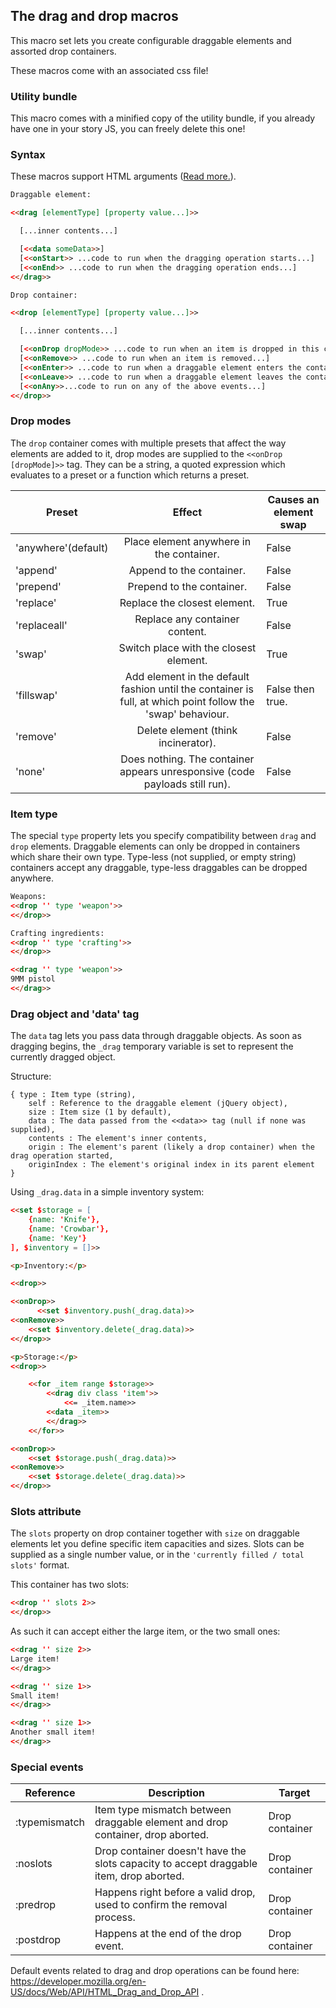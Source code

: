 ## The drag and drop macros ##

This macro set lets you create configurable draggable elements and assorted drop containers.

These macros come with an associated css file!

### Utility bundle ###

This macro comes with a minified copy of the utility bundle, if you already have one in your story JS, you can freely delete this one!

### Syntax ###

These macros support HTML arguments ([Read more.](../htmlarguments.md)).

```html
Draggable element:

<<drag [elementType] [property value...]>>

  [...inner contents...]

  [<<data someData>>]
  [<<onStart>> ...code to run when the dragging operation starts...]
  [<<onEnd>> ...code to run when the dragging operation ends...]
<</drag>>

Drop container:

<<drop [elementType] [property value...]>>

  [...inner contents...]

  [<<onDrop dropMode>> ...code to run when an item is dropped in this container...]
  [<<onRemove>> ...code to run when an item is removed...]
  [<<onEnter>> ...code to run when a draggable element enters the container...]
  [<<onLeave>> ...code to run when a draggable element leaves the container...]
  [<<onAny>>...code to run on any of the above events...]
<</drop>>
```

### Drop modes ###

The `drop` container comes with multiple presets that affect the way elements are added to it, drop modes are supplied to the `<<onDrop [dropMode]>>` tag.
They can be a string, a quoted expression which evaluates to a preset or a function which returns a preset.

| Preset | Effect | Causes an element swap |
|---|:---:|---|
| 'anywhere'(default) | Place element anywhere in the container. | False |
| 'append' | Append to the container. |  False |
| 'prepend' | Prepend to the container. |  False |
| 'replace' | Replace the closest element. |  True |
| 'replaceall' | Replace any container content. | False |
| 'swap' | Switch place with the closest element. |  True |
| 'fillswap' | Add element in the default fashion until the container is full, at which point follow the 'swap' behaviour. |  False then true. |
| 'remove' | Delete element (think incinerator). |  False |
| 'none' | Does nothing. The container appears unresponsive (code payloads still run). |  False |

### Item type ###

The special `type` property lets you specify compatibility between `drag` and `drop` elements. Draggable elements can only be dropped in containers which share their own type.
Type-less (not supplied, or empty string) containers accept any draggable, type-less draggables can be dropped anywhere.

```html
Weapons:
<<drop '' type 'weapon'>>
<</drop>>

Crafting ingredients:
<<drop '' type 'crafting'>>
<</drop>>

<<drag '' type 'weapon'>>
9MM pistol
<</drag>>
```

### Drag object and 'data' tag ###

The `data` tag lets you pass data through draggable objects. As soon as dragging begins, the `_drag` temporary variable is set to represent the currently dragged object.

Structure:
```
{ type : Item type (string),
	self : Reference to the draggable element (jQuery object),
	size : Item size (1 by default),
	data : The data passed from the <<data>> tag (null if none was supplied),
	contents : The element's inner contents,
	origin : The element's parent (likely a drop container) when the drag operation started,
	originIndex : The element's original index in its parent element
}
```

Using `_drag.data` in a simple inventory system:
```html
<<set $storage = [
	{name: 'Knife'},
	{name: 'Crowbar'},
	{name: 'Key'}
], $inventory = []>>

<p>Inventory:</p>

<<drop>>

<<onDrop>>
	  <<set $inventory.push(_drag.data)>>
<<onRemove>>
	<<set $inventory.delete(_drag.data)>>
<</drop>>

<p>Storage:</p>
<<drop>>

	<<for _item range $storage>>
		<<drag div class 'item'>>
			<<= _item.name>>
		<<data _item>>
		<</drag>>
	<</for>>

<<onDrop>>
	<<set $storage.push(_drag.data)>>
<<onRemove>>
	<<set $storage.delete(_drag.data)>>
<</drop>>
```

### Slots attribute ###

The `slots` property on drop container together with `size` on draggable elements let you define specific item capacities and sizes.
Slots can be supplied as a single number value, or in the `'currently filled / total slots'` format.

This container has two slots:
```html
<<drop '' slots 2>>
<</drop>>
```
As such it can accept either the large item, or the two small ones:
```html
<<drag '' size 2>>
Large item!
<</drag>>

<<drag '' size 1>>
Small item!
<</drag>>

<<drag '' size 1>>
Another small item!
<</drag>>
```

### Special events ###

| Reference | Description | Target |
|---|---|---|
| :typemismatch | Item type mismatch between draggable element and drop container, drop aborted. | Drop container |
| :noslots | Drop container doesn't have the slots capacity to accept draggable item, drop aborted. | Drop container |
| :predrop | Happens right before a valid drop, used to confirm the removal process. | Drop container |
| :postdrop | Happens at the end of the drop event. | Drop container |

Default events related to drag and drop operations can be found here: https://developer.mozilla.org/en-US/docs/Web/API/HTML_Drag_and_Drop_API .
